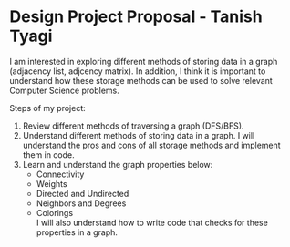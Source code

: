 # Design Project Proposal - Tanish Tyagi

I am interested in exploring different methods of storing data in a graph (adjacency list, adjcency matrix). In addition, I think it is important to understand how these storage methods can be used to solve relevant Computer Science problems.

Steps of my project:
1. Review different methods of traversing a graph (DFS/BFS).
2. Understand different methods of storing data in a graph. I will understand the pros and cons of all storage methods and implement them in code.
3. Learn and understand the graph properties below:
   - Connectivity
   - Weights
   - Directed and Undirected
   - Neighbors and Degrees
   - Colorings <br>
  I will also understand how to write code that checks for these properties in a graph.

